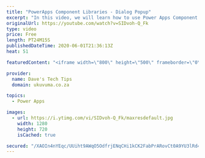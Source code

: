 ```yaml
---
title: "PowerApps Component Libraries - Dialog Popup"
excerpt: "In this video, we will learn how to use Power Apps Component Libraries and how they can be used to centralize reusable functionality across your apps, and streamline the process of deploying and updating them.  We will show you how to install the Power Apps Dialog Component in a library and then also"
originalUrl: https://youtube.com/watch?v=SIDvoh-Q_Fk
type: video
price: Free
length: PT24M15S
publishedDateTime: 2020-06-01T21:36:13Z
heat: 51

featuredContent: "<iframe width=\"800\" height=\"500\" frameborder=\"0\" src=\"https://www.youtube.com/embed/SIDvoh-Q_Fk\" allow=\"accelerometer; autoplay; encrypted-media; gyroscope; picture-in-picture\" allowfullscreen></iframe>"

provider:
  name: Dave's Tech Tips
  domain: ukuvuma.co.za

topics:
  - Power Apps

images:
  - url: https://i.ytimg.com/vi/SIDvoh-Q_Fk/maxresdefault.jpg
    width: 1280
    height: 720
    isCached: true

secured: "/XAOIn4nYEqc/UUiht9AWqO5OdfrjENqCHi1kCK2FabPrARovCt0A9YU3lRd4cEGQrQzjP/U7nvQgtwGbJ0DnJJxo+dV9M+uu+SZRP8XLb3jL5JUIoa2oRV64ndRLd/s5BTcZqdeAMpCIhYXkGJlZ5wZQltq4H6vg6oRV42bPxXLSyB1lrnAuQG24Z8aCswkmGzpT0PlejMVN96W8xTs4yCwdgrmVQuN4g0smKrTk2zyP7zUPmsH8oiyaqCiOw/VRcE1xFpIKWatLXE+AEmzAvBKXNq5H6mr0Oh5258nXLbm67ZVXGzmKXKGvnVMAjF8B/lC0v6BXobifUjfZEFcrPCEklvnin9mEqxBu2J+WUP8aSd9yjxKkf7084YA/Iv1D+Sh0CvfVL+/6n8eC6QxkbLK4LHNL5zDo6OjNlUSsSs=;3YWcYwXxgkF3ETzj/1T23g=="
---
```


